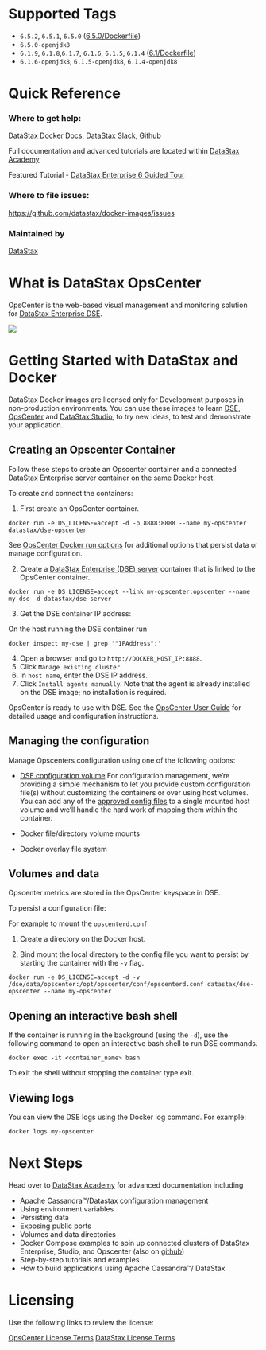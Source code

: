 # Supported Tags
* `6.5.2`, `6.5.1`, `6.5.0` ([6.5.0/Dockerfile](https://github.com/datastax/docker-images/blob/master/opscenter/6.5/Dockerfile))
* `6.5.0-openjdk8`
* `6.1.9`, `6.1.8`,`6.1.7`, `6.1.6`, `6.1.5`, `6.1.4` ([6.1/Dockerfile](https://github.com/datastax/docker-images/blob/master/opscenter/6.1/Dockerfile))
* `6.1.6-openjdk8`, `6.1.5-openjdk8`, `6.1.4-openjdk8`

# Quick Reference 
### Where to get help:
[DataStax Docker Docs](https://academy.datastax.com/quick-downloads?utm_campaign=Docker_2019&utm_medium=web&utm_source=docker&utm_term=-&utm_content=Web_Academy_Downloads), [DataStax Slack](https://academy.datastax.com/slack), [Github](https://github.com/datastax/docker-images)

Full documentation and advanced tutorials are located within [DataStax Academy](https://academy.datastax.com/quick-downloads?utm_campaign=Docker_2019&utm_medium=web&utm_source=docker&utm_term=-&utm_content=Web_Academy_Downloads)

Featured Tutorial - [DataStax Enterprise 6 Guided Tour](https://academy.datastax.com/resources/guided-tour-dse-6-using-docker)

### Where to file issues:
https://github.com/datastax/docker-images/issues

### Maintained by 
[DataStax](https://www.datastax.com/) 

# What is DataStax OpsCenter

OpsCenter is the web-based visual management and monitoring solution for [DataStax Enterprise DSE](https://hub.docker.com/r/datastax/dse-server). 

![](https://upload.wikimedia.org/wikipedia/commons/e/e5/DataStax_Logo.png)


# Getting Started with DataStax and Docker

DataStax Docker images are licensed only for Development purposes in non-production environments. You can use these images to learn [DSE](https://hub.docker.com/r/datastax/dse-server), [OpsCenter](https://hub.docker.com/r/datastax/dse-opscenter) and [DataStax Studio](https://hub.docker.com/r/datastax/dse-studio), to try new ideas, to test and demonstrate your application.

## Creating an Opscenter Container

Follow these steps to create an Opscenter container and a connected DataStax Enterprise server container on the same Docker host. 

To create and connect the containers:

1. First create an OpsCenter container.

```
docker run -e DS_LICENSE=accept -d -p 8888:8888 --name my-opscenter datastax/dse-opscenter
```
See [OpsCenter Docker run options](#OpsCenter-Docker-run-options) for additional options that persist data or manage configuration.

2. Create a [DataStax Enterprise (DSE) server](https://hub.docker.com/r/datastax/dse-server/) container that is linked to the OpsCenter container. 

```
docker run -e DS_LICENSE=accept --link my-opscenter:opscenter --name my-dse -d datastax/dse-server
```

3. Get the DSE container IP address:

On the host running the DSE container run
 
```
docker inspect my-dse | grep '"IPAddress":' 
```

4. Open a browser and go to `http://DOCKER_HOST_IP:8888`.
5. Click `Manage existing cluster`. 
6. In `host name`, enter the DSE IP address.
7. Click `Install agents manually`. Note that the agent is already installed on the DSE image; no installation is required.

OpsCenter is ready to use with DSE. See the [OpsCenter User Guide](http://docs.datastax.com/en/opscenter/6.5/) for detailed usage and configuration instructions.

## Managing the configuration

Manage Opscenters configuration using one of the following options:  

* [DSE configuration volume](https://docs.datastax.com/en/docker/doc/docker/docker60/dockerDSEVolumes.html) For configuration management, we’re providing a simple mechanism to let you provide custom configuration file(s) without customizing the containers or over using host volumes. You can add any of the [approved config files](https://github.com/datastax/docker-images/tree/master/config-templates) to a single mounted host volume and we’ll handle the hard work of mapping them within the container.

* Docker file/directory volume mounts

* Docker overlay file system

## Volumes and data

Opscenter metrics are stored in the OpsCenter keyspace in DSE.

To persist a configuration file:

For example to mount the `opscenterd.conf`

1. Create a directory on the Docker host. 

2. Bind mount the local directory to the config file you want to persist by starting the container with the `-v` flag.
```
docker run -e DS_LICENSE=accept -d -v /dse/data/opscenter:/opt/opscenter/conf/opscenterd.conf datastax/dse-opscenter --name my-opscenter
```

## Opening an interactive bash shell

If the container is running in the background (using the `-d`), use the following command to open an interactive bash shell to run DSE commands. 

```
docker exec -it <container_name> bash
```

To exit the shell without stopping the container type exit.

## Viewing logs

You can view the DSE logs using the Docker log command. For example:

```
docker logs my-opscenter
```

# Next Steps

Head over to [DataStax Academy](https://academy.datastax.com/quick-downloads?utm_campaign=Docker_2019&utm_medium=web&utm_source=docker&utm_term=-&utm_content=Web_Academy_Downloads) for advanced documentation including

* Apache Cassandra™/Datastax configuration management
* Using environment variables
* Persisting data
* Exposing public ports
* Volumes and data directories
* Docker Compose examples to spin up connected clusters of DataStax Enterprise, Studio, and Opscenter (also on [github](https://github.com/datastax/docker-images/tree/master/example_compose_yamls))
* Step-by-step tutorials and examples
* How to build applications using Apache Cassandra™/ DataStax

# Licensing
Use the following links to review the license:

[OpsCenter License Terms](https://www.datastax.com/datastax-opscenter-license-terms)
[DataStax License Terms](https://www.datastax.com/terms)
